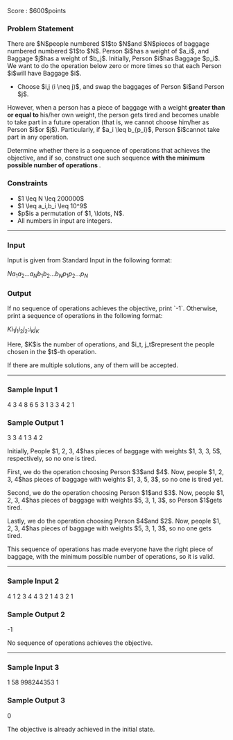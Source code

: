 
<div>

<span>

<span>

<p>
Score : $600$points
</p>

<div>

<section>

### **Problem Statement**

<p>
There are $N$people numbered $1$to $N$and $N$pieces of baggage numbered numbered $1$to $N$.
Person $i$has a weight of $a_i$, and Baggage $j$has a weight of $b_j$.
Initially, Person $i$has Baggage $p_i$. We want to do the operation below zero or more times so that each Person $i$will have Baggage $i$.
</p>

<ul>

<li>
Choose $i,j (i \neq j)$, and swap the baggages of Person $i$and Person $j$.
</li>

</ul>

<p>
However, when a person has a piece of baggage with a weight 
<strong>
greater than or equal to
</strong>
his/her own weight, the person gets tired and becomes unable to take part in a future operation (that is, we cannot choose him/her as Person $i$or $j$).
Particularly, if $a_i \leq b_{p_i}$, Person $i$cannot take part in any operation.
</p>

<p>
Determine whether there is a sequence of operations that achieves the objective, and if so, construct one such sequence 
<strong>
with the minimum possible number of operations
</strong>
.
</p>

</section>

</div>

<div>

<section>

### **Constraints**

<ul>

<li>
$1 \leq N \leq 200000$
</li>

<li>
$1 \leq a_i,b_i \leq 10^9$
</li>

<li>
$p$is a permutation of $1, \ldots, N$.
</li>

<li>
All numbers in input are integers.
</li>

</ul>

</section>

</div>

---

<div>

<div>

<section>

### **Input**

<p>
Input is given from Standard Input in the following format:
</p>

<div>

$N$$a_1$$a_2$$\ldots$$a_N$$b_1$$b_2$$\ldots$$b_N$$p_1$$p_2$$\ldots$$p_N$
</div>

</section>

</div>

<div>

<section>

### **Output**

<p>
If no sequence of operations achieves the objective, print `-1`.
Otherwise, print a sequence of operations in the following format:
</p>

<div>

$K$$i_1$$j_1$$i_2$$j_2$$:$$i_K$$j_K$
</div>

<p>
Here, $K$is the number of operations, and $i_t, j_t$represent the people chosen in the $t$-th operation.
</p>

<p>
If there are multiple solutions, any of them will be accepted.
</p>

</section>

</div>

</div>

---

<div>

<section>

### **Sample Input 1**

<div>

4
3 4 8 6
5 3 1 3
3 4 2 1

</div>

</section>

</div>

<div>

<section>

### **Sample Output 1**

<div>

3
3 4
1 3
4 2

</div>

<p>
Initially, People $1, 2, 3, 4$has pieces of baggage with weights $1, 3, 3, 5$, respectively, so no one is tired.
</p>

<p>
First, we do the operation choosing Person $3$and $4$. Now, people $1, 2, 3, 4$has pieces of baggage with weights $1, 3, 5, 3$, so no one is tired yet.
</p>

<p>
Second, we do the operation choosing Person $1$and $3$. Now, people $1, 2, 3, 4$has pieces of baggage with weights $5, 3, 1, 3$, so Person $1$gets tired.
</p>

<p>
Lastly, we do the operation choosing Person $4$and $2$. Now, people $1, 2, 3, 4$has pieces of baggage with weights $5, 3, 1, 3$, so no one gets tired.
</p>

<p>
This sequence of operations has made everyone have the right piece of baggage, with the minimum possible number of operations, so it is valid.
</p>

</section>

</div>

---

<div>

<section>

### **Sample Input 2**

<div>

4
1 2 3 4
4 3 2 1
4 3 2 1

</div>

</section>

</div>

<div>

<section>

### **Sample Output 2**

<div>

-1

</div>

<p>
No sequence of operations achieves the objective.
</p>

</section>

</div>

---

<div>

<section>

### **Sample Input 3**

<div>

1
58
998244353
1

</div>

</section>

</div>

<div>

<section>

### **Sample Output 3**

<div>

0

</div>

<p>
The objective is already achieved in the initial state.
</p>

</section>

</div>

</span>

</span>

</div>
